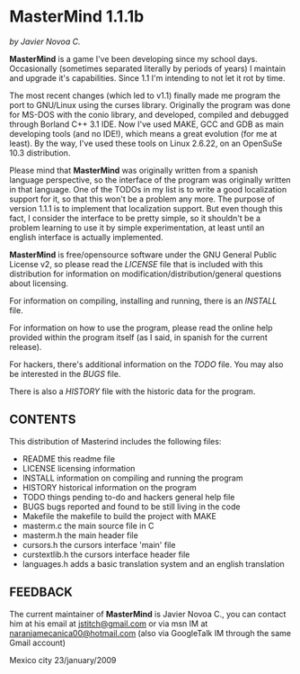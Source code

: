 MasterMind 1.1.1b
=================

*by Javier Novoa C.*


**MasterMind** is a game I've been developing since my school
days. Occasionally (sometimes separated literally by periods of years)
I maintain and upgrade it's capabilities. Since 1.1 I'm intending to
not let it rot by time.

The most recent changes (which led to v1.1) finally made me program the port
to GNU/Linux using the curses library. Originally the program was done for
MS-DOS with the conio library, and developed, compiled and debugged through
Borland C++ 3.1 IDE. Now I've used MAKE, GCC and GDB as main developing tools
(and no IDE!), which means a great evolution (for me at least). By the way,
I've used these tools on Linux 2.6.22, on an OpenSuSe 10.3 distribution.

Please mind that **MasterMind** was originally written from a spanish
language perspective, so the interface of the program was originally
written in that language. One of the TODOs in my list is to write a
good localization support for it, so that this won't be a problem any
more. The purpose of version 1.1.1 is to implement that localization
support. But even though this fact, I consider the interface to be
pretty simple, so it shouldn't be a problem learning to use it by
simple experimentation, at least until an english interface is
actually implemented.

**MasterMind** is free/opensource software under the GNU General
Public License v2, so please read the *LICENSE* file that is included
with this distribution for information on
modification/distribution/general questions about licensing.

For information on compiling, installing and running, there is an
*INSTALL* file.

For information on how to use the program, please read the online help
provided within the program itself (as I said, in spanish for the current
release).

For hackers, there's additional information on the *TODO* file. You
may also be interested in the *BUGS* file.

There is also a *HISTORY* file with the historic data for the program.


CONTENTS
--------

This distribution of Masterind includes the following files:
- README this readme file
- LICENSE licensing information
- INSTALL information on compiling and running the program
- HISTORY historical information on the program
- TODO things pending to-do and hackers general help file
- BUGS bugs reported and found to be still living in the code
- Makefile the makefile to build the project with MAKE
- masterm.c the main source file in C
- masterm.h the main header file
- cursors.h the cursors interface 'main' file
- curstextlib.h the cursors interface header file
- languages.h adds a basic translation system and an english
  translation


FEEDBACK
--------

The current maintainer of **MasterMind** is Javier Novoa C., you can
contact him at his email at jstitch@gmail.com or via msn IM at
naranjamecanica00@hotmail.com (also via GoogleTalk IM through the same
Gmail account)



Mexico city
23/january/2009
